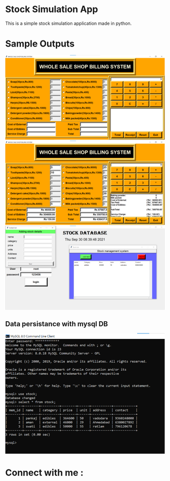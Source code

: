 # Stock Simulation App

This is a simple stock simulation application made in python.


# Sample Outputs 


![stock images](images/stock1.png)
![stock images](images/stock2.png)
![stock images](images/stock3.png)

## Data persistance with mysql DB
![stock images](images/stock4.png)


# Connect with me :




